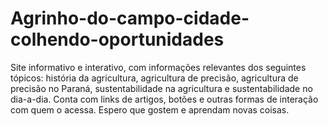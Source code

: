 # Agrinho-do-campo-cidade-colhendo-oportunidades
Site informativo e interativo, com informações relevantes dos seguintes tópicos: história da agricultura, agricultura de precisão, agricultura de precisão no Paraná, sustentabilidade na agricultura e sustentabilidade no dia-a-dia. Conta com links de artigos, botões e outras formas de interação com quem o acessa. 
Espero que gostem e aprendam novas coisas.
